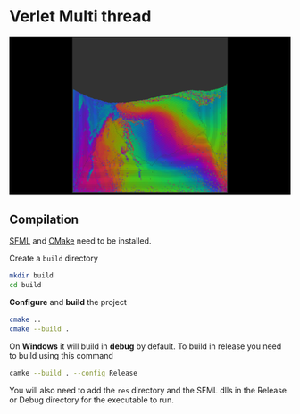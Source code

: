 # Verlet Multi thread

![image](images/image_1.png)

## Compilation

[SFML](https://www.sfml-dev.org/) and [CMake](https://cmake.org/) need to be installed.

Create a `build` directory

```sh
mkdir build
cd build
```

**Configure** and **build** the project

```sh
cmake ..
cmake --build .
```

On **Windows** it will build in **debug** by default. To build in release you need to build using this command

```sh
camke --build . --config Release
```

You will also need to add the `res` directory and the SFML dlls in the Release or Debug directory for the executable to run.

